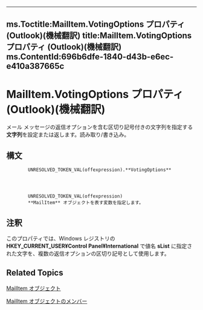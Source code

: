 

---
ms.Toctitle:MailItem.VotingOptions プロパティ (Outlook)(機械翻訳)
title:MailItem.VotingOptions プロパティ (Outlook)(機械翻訳)
ms.ContentId:696b6dfe-1840-d43b-e6ec-e410a387665c
---
# MailItem.VotingOptions プロパティ (Outlook)(機械翻訳)




メール メッセージの返信オプションを含む区切り記号付きの文字列を指定する**文字列**を設定または返します。読み取り/書き込み。

## 構文

            UNRESOLVED_TOKEN_VAL(offexpression).**VotingOptions**




            UNRESOLVED_TOKEN_VAL(offexpression)
            **MailItem** オブジェクトを表す変数を指定します。



## 注釈
このプロパティでは、Windows レジストリの **HKEY_CURRENT_USER¥Control Panel¥International** で値名 **sList** に指定された文字を、複数の返信オプションの区切り記号として使用します。



## Related Topics

[MailItem オブジェクト](14197346-05d2-0250-fa4c-4a6b07daf25f.md)

[MailItem オブジェクトのメンバー](1094d7df-ee80-a4b0-5a21-db2979506e6b.md)




